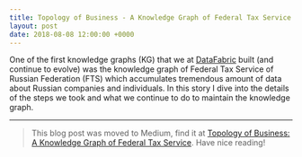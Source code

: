 ```yaml
---
title: Topology of Business - A Knowledge Graph of Federal Tax Service
layout: post
date: 2018-08-08 12:00:00 +0000
---
```


One of the first knowledge graphs (KG) that we at [DataFabric](https://datafabric.cc) built (and continue to evolve) was the knowledge graph of Federal Tax Service of Russian Federation (FTS) which accumulates tremendous amount of data about Russian companies and individuals. In this story I dive into the details of the steps we took and what we continue to do to maintain the knowledge graph.

---

> This blog post was moved to Medium, find it at [Topology of Business: A Knowledge Graph of Federal Tax Service](https://medium.com/datafabric/topology-of-business-a-knowledge-graph-of-federal-tax-service-1874186efe9b). Have nice reading!

